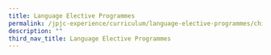 ```yaml
---
title: Language Elective Programmes
permalink: /jpjc-experience/curriculum/language-elective-programmes/chinese/
description: ""
third_nav_title: Language Elective Programmes
---
```




